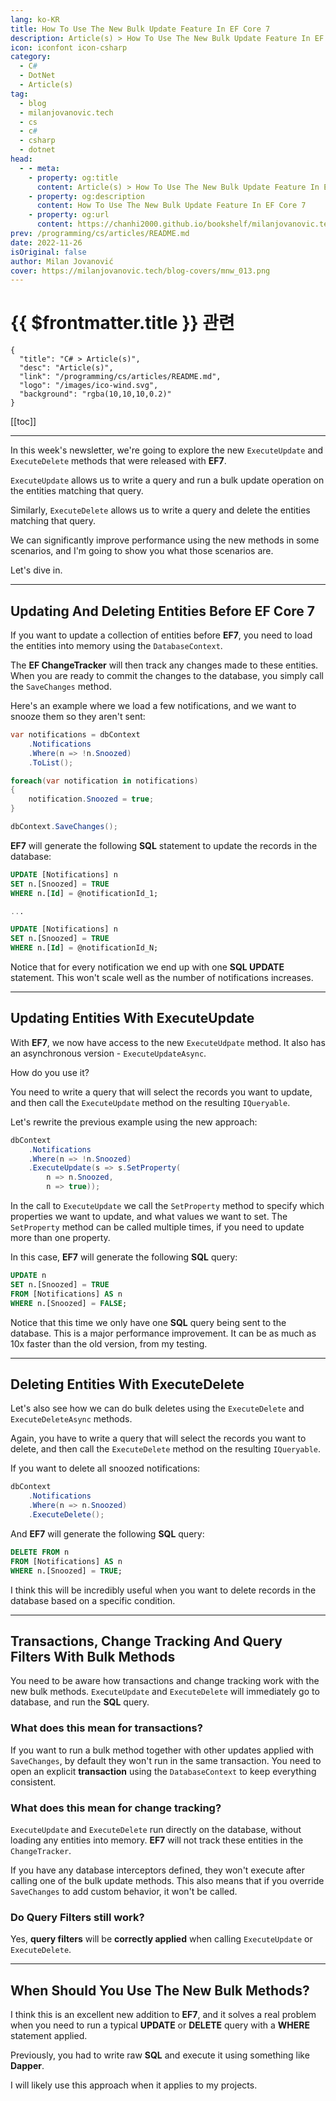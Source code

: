 ```yaml
---
lang: ko-KR
title: How To Use The New Bulk Update Feature In EF Core 7
description: Article(s) > How To Use The New Bulk Update Feature In EF Core 7
icon: iconfont icon-csharp
category: 
  - C#
  - DotNet
  - Article(s)
tag: 
  - blog
  - milanjovanovic.tech
  - cs
  - c#
  - csharp
  - dotnet
head:
  - - meta:
    - property: og:title
      content: Article(s) > How To Use The New Bulk Update Feature In EF Core 7
    - property: og:description
      content: How To Use The New Bulk Update Feature In EF Core 7
    - property: og:url
      content: https://chanhi2000.github.io/bookshelf/milanjovanovic.tech/how-to-use-the-new-bulk-update-feature-in-ef-core-7.html
prev: /programming/cs/articles/README.md
date: 2022-11-26
isOriginal: false
author: Milan Jovanović
cover: https://milanjovanovic.tech/blog-covers/mnw_013.png
---
```


# {{ $frontmatter.title }} 관련

```component VPCard
{
  "title": "C# > Article(s)",
  "desc": "Article(s)",
  "link": "/programming/cs/articles/README.md",
  "logo": "/images/ico-wind.svg",
  "background": "rgba(10,10,10,0.2)"
}
```

[[toc]]

---

<SiteInfo
  name="How To Use The New Bulk Update Feature In EF Core 7"
  desc="In this week's newsletter, we're going to explore the new ExecuteUpdate and ExecuteDelete methods that were released with EF7. ExecuteUpdate allows us to write a query and run a bulk update operation on the entities matching that query. Similarly, ExecuteDelete allows us to write a query and delete the entities matching that query. We can significantly improve performance using the new methods in some scenarios, and I'm going to show you what those scenarios are."
  url="https://milanjovanovic.tech/blog/how-to-use-the-new-bulk-update-feature-in-ef-core-7/"
  logo="https://milanjovanovic.tech/profile_favicon.png"
  preview="https://milanjovanovic.tech/blog-covers/mnw_013.png"/>

In this week's newsletter, we're going to explore the new `ExecuteUpdate` and `ExecuteDelete` methods that were released with **EF7**.

`ExecuteUpdate` allows us to write a query and run a bulk update operation on the entities matching that query.

Similarly, `ExecuteDelete` allows us to write a query and delete the entities matching that query.

We can significantly improve performance using the new methods in some scenarios, and I'm going to show you what those scenarios are.

Let's dive in.

---

## Updating And Deleting Entities Before EF Core 7

If you want to update a collection of entities before **EF7**, you need to load the entities into memory using the `DatabaseContext`.

The **EF ChangeTracker** will then track any changes made to these entities. When you are ready to commit the changes to the database, you simply call the `SaveChanges` method.

Here's an example where we load a few notifications, and we want to snooze them so they aren't sent:

```cs
var notifications = dbContext
    .Notifications
    .Where(n => !n.Snoozed)
    .ToList();

foreach(var notification in notifications)
{
    notification.Snoozed = true;
}

dbContext.SaveChanges();
```

**EF7** will generate the following **SQL** statement to update the records in the database:

```sql
UPDATE [Notifications] n
SET n.[Snoozed] = TRUE
WHERE n.[Id] = @notificationId_1;

...

UPDATE [Notifications] n
SET n.[Snoozed] = TRUE
WHERE n.[Id] = @notificationId_N;
```

Notice that for every notification we end up with one **SQL UPDATE** statement. This won't scale well as the number of notifications increases.

---

## Updating Entities With ExecuteUpdate

With **EF7**, we now have access to the new `ExecuteUdpate` method. It also has an asynchronous version - `ExecuteUpdateAsync`.

How do you use it?

You need to write a query that will select the records you want to update, and then call the `ExecuteUpdate` method on the resulting `IQueryable`.

Let's rewrite the previous example using the new approach:

```cs
dbContext
    .Notifications
    .Where(n => !n.Snoozed)
    .ExecuteUpdate(s => s.SetProperty(
        n => n.Snoozed,
        n => true));
```

In the call to `ExecuteUpdate` we call the `SetProperty` method to specify which properties we want to update, and what values we want to set. The `SetProperty` method can be called multiple times, if you need to update more than one property.

In this case, **EF7** will generate the following **SQL** query:

```sql
UPDATE n
SET n.[Snoozed] = TRUE
FROM [Notifications] AS n
WHERE n.[Snoozed] = FALSE;
```

Notice that this time we only have one **SQL** query being sent to the database. This is a major performance improvement. It can be as much as 10x faster than the old version, from my testing.

---

## Deleting Entities With ExecuteDelete

Let's also see how we can do bulk deletes using the `ExecuteDelete` and `ExecuteDeleteAsync` methods.

Again, you have to write a query that will select the records you want to delete, and then call the `ExecuteDelete` method on the resulting `IQueryable`.

If you want to delete all snoozed notifications:

```cs
dbContext
    .Notifications
    .Where(n => n.Snoozed)
    .ExecuteDelete();
```

And **EF7** will generate the following **SQL** query:

```sql
DELETE FROM n
FROM [Notifications] AS n
WHERE n.[Snoozed] = TRUE;
```

I think this will be incredibly useful when you want to delete records in the database based on a specific condition.

---

## Transactions, Change Tracking And Query Filters With Bulk Methods

You need to be aware how transactions and change tracking work with the new bulk methods. `ExecuteUpdate` and `ExecuteDelete` will immediately go to database, and run the **SQL** query.

### What does this mean for transactions?

If you want to run a bulk method together with other updates
applied with `SaveChanges`, by default they won't run in the same transaction.
You need to open an explicit **transaction** using the `DatabaseContext` to keep everything consistent.

### What does this mean for change tracking?

`ExecuteUpdate` and `ExecuteDelete` run directly on the database, without loading any entities into memory.
**EF7** will not track these entities in the `ChangeTracker`.

If you have any database interceptors defined, they won't execute after calling one of the bulk update methods. This also means that if you override `SaveChanges` to add custom behavior, it won't be called.

### Do Query Filters still work?

Yes, **query filters** will be **correctly applied** when calling `ExecuteUpdate` or `ExecuteDelete`.

---

## When Should You Use The New Bulk Methods?

I think this is an excellent new addition to **EF7**, and it solves a real problem when you need to run a typical **UPDATE** or **DELETE** query with a **WHERE** statement applied.

Previously, you had to write raw **SQL** and execute it using something like **Dapper**.

I will likely use this approach when it applies to my projects.

